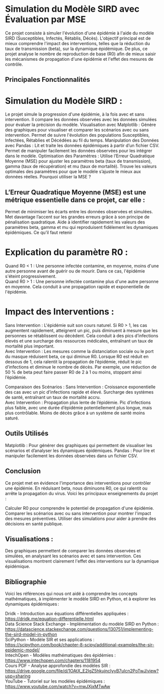 # Simulation du Modèle SIRD avec Évaluation par MSE

Ce projet consiste à simuler l'évolution d'une épidémie à l'aide du modèle SIRD (Susceptibles, Infectés, Rétablis, Décès). L'objectif principal est de mieux comprendre l'impact des interventions, telles que la réduction du taux de transmission (beta), sur la dynamique épidémique. De plus, ce projet analyse le nombre de reproduction de base (R0) afin de mieux saisir les mécanismes de propagation d'une épidémie et l'effet des mesures de contrôle.

## Principales Fonctionnalités

# Simulation du Modèle SIRD :
Le projet simule la progression d'une épidémie, à la fois avec et sans intervention.
Il compare les données observées avec les données simulées pour évaluer la précision du modèle.
Visualisation avec Matplotlib :
Génère des graphiques pour visualiser et comparer les scénarios avec ou sans intervention.
Permet de suivre l'évolution des populations Susceptibles, Infectées, Rétablies et Décédées au fil du temps.
Manipulation des Données avec Pandas :
Lit et traite les données épidémiques à partir d’un fichier CSV.
Permet de manipuler facilement les données observées pour les intégrer dans le modèle.
Optimisation des Paramètres :
Utilise l’Erreur Quadratique Moyenne (MSE) pour ajuster les paramètres beta (taux de transmission), gamma (taux de récupération) et mu (taux de mortalité).
Trouve les valeurs optimales des paramètres pour que le modèle s’ajuste le mieux aux données réelles.
Pourquoi utiliser la MSE ?

## L’Erreur Quadratique Moyenne (MSE) est une métrique essentielle dans ce projet, car elle :

Permet de minimiser les écarts entre les données observées et simulées.
Met davantage l’accent sur les grandes erreurs grâce à son principe de pénalisation quadratique.
Aide à identifier rapidement les valeurs des paramètres beta, gamma et mu qui reproduisent fidèlement les dynamiques épidémiques.
Ce qu’il faut retenir

# Explication du paramètre R0 :
Quand R0 < 1 : Une personne infectée contamine, en moyenne, moins d'une autre personne avant de guérir ou de mourir. Dans ce cas, l'épidémie s'éteint progressivement. <br>
Quand R0 > 1 : Une personne infectée contamine plus d'une autre personne en moyenne. Cela conduit à une propagation rapide et exponentielle de l'épidémie.<br>
# Impact des Interventions :
Sans Intervention :
L'épidémie suit son cours naturel.
Si R0 > 1, les cas augmentent rapidement, atteignent un pic, puis diminuent à mesure que les personnes se rétablissent ou décèdent.
Cela conduit à des pics d’infections élevés et une surcharge des ressources médicales, entraînant un taux de mortalité plus important.<br>
Avec Intervention :
Les mesures comme la distanciation sociale ou le port du masque réduisent beta, ce qui diminue R0.
Lorsque R0 est réduit en dessous de 1, cela ralentit la propagation de l’épidémie, réduit le pic d’infections et diminue le nombre de décès.
Par exemple, une réduction de 50 % de beta peut faire passer R0 de 2 à 1 ou moins, stoppant ainsi l’épidémie.<br>

Comparaison des Scénarios :
Sans Intervention :
Croissance exponentielle des cas avec un pic d’infections rapide et élevé.
Surcharge des systèmes de santé, entraînant un taux de mortalité accru.<br>
Avec Intervention :
Propagation plus lente de l’épidémie.
Pic d’infections plus faible, avec une durée d’épidémie potentiellement plus longue, mais plus contrôlable.
Moins de décès grâce à un système de santé moins saturé.<br>

## Outils Utilisés

Matplotlib : Pour générer des graphiques qui permettent de visualiser les scénarios et d’analyser les dynamiques épidémiques.
Pandas : Pour lire et manipuler facilement les données observées dans un fichier CSV.

## Conclusion

Ce projet met en évidence l'importance des interventions pour contrôler une épidémie. En réduisant beta, nous diminuons R0, ce qui ralentit ou arrête la propagation du virus. Voici les principaux enseignements du projet :

Calculer R0 pour comprendre le potentiel de propagation d'une épidémie.
Comparer les scénarios avec ou sans intervention pour montrer l'impact des mesures préventives.
Utiliser des simulations pour aider à prendre des décisions en santé publique.

## Visualisations :
Des graphiques permettent de comparer les données observées et simulées, en analysant les scénarios avec et sans intervention. Ces visualisations montrent clairement l'effet des interventions sur la dynamique épidémique.

## Bibliographie

Voici les références qui nous ont aidé à comprendre les concepts mathématiques, à implémenter le modèle SIRD en Python, et à explorer les dynamiques épidémiques :

Dridk - Introduction aux équations différentielles appliquées :
https://dridk.me/equation-differentielle.html <br>
Data Science Stack Exchange - Implémentation du modèle SIRD en Python :
https://datascience.stackexchange.com/questions/130751/implementing-the-sird-model-in-python <br>
SciPython - Modèle SIR et ses applications :
https://scipython.com/book/chapter-8-scipy/additional-examples/the-sir-epidemic-model/ <br>
IntechOpen - Modèles mathématiques des épidémies :
https://www.intechopen.com/chapters/1181954 <br>
Cours PDF - Analyse approfondie des modèles SIR :
https://drive.google.com/file/d/1OAtX_E2IgZ5hkujncIyyB7ulcn2PoTwJ/view?usp=sharing <br>
YouTube - Tutoriel sur les modèles épidémiques :
https://www.youtube.com/watch?v=mwJXjxMTwAw
